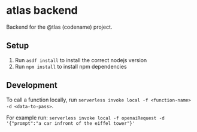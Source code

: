 # atlas backend

Backend for the @tlas (codename) project.

## Setup

1. Run `asdf install` to install the correct nodejs version
2. Run `npm install` to install npm dependencies


## Development

To call a function locally, run `serverless invoke local -f <function-name> -d <data-to-pass>`.

For example run: `serverless invoke local -f openaiRequest -d '{"prompt":"a car infront of the eiffel tower"}'`
